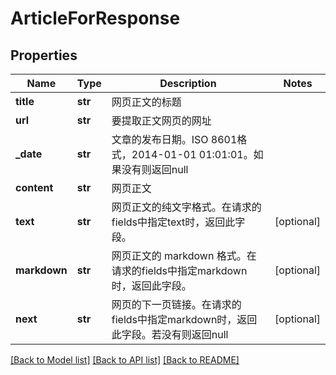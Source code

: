 # ArticleForResponse

## Properties
Name | Type | Description | Notes
------------ | ------------- | ------------- | -------------
**title** | **str** | 网页正文的标题 | 
**url** | **str** | 要提取正文网页的网址 | 
**_date** | **str** | 文章的发布日期。ISO 8601格式，2014-01-01 01:01:01。如果没有则返回null | 
**content** | **str** | 网页正文 | 
**text** | **str** | 网页正文的纯文字格式。在请求的fields中指定text时，返回此字段。 | [optional] 
**markdown** | **str** | 网页正文的 markdown 格式。在请求的fields中指定markdown时，返回此字段。 | [optional] 
**next** | **str** | 网页的下一页链接。在请求的fields中指定markdown时，返回此字段。若没有则返回null | [optional] 

[[Back to Model list]](../README.md#documentation-for-models) [[Back to API list]](../README.md#documentation-for-api-endpoints) [[Back to README]](../README.md)



